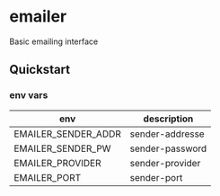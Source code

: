 # emailer
Basic emailing interface

## Quickstart

### env vars

| env | description |
| --- | --- |
| EMAILER_SENDER_ADDR | sender-addresse |
| EMAILER_SENDER_PW | sender-password |
| EMAILER_PROVIDER | sender-provider |
| EMAILER_PORT | sender-port |